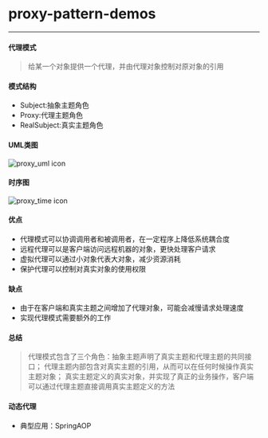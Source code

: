 # proxy-pattern-demos

---

#### 代理模式
> 给某一个对象提供一个代理，并由代理对象控制对原对象的引用

#### 模式结构
- Subject:抽象主题角色
- Proxy:代理主题角色
- RealSubject:真实主题角色

#### UML类图
![proxy_uml icon](https://design-patterns.readthedocs.io/zh_CN/latest/_images/Proxy.jpg)

#### 时序图
![proxy_time icon](https://design-patterns.readthedocs.io/zh_CN/latest/_images/seq_Proxy.jpg)

#### 优点
- 代理模式可以协调调用者和被调用者，在一定程序上降低系统耦合度
- 远程代理可以是客户端访问远程机器的对象，更快处理客户请求
- 虚拟代理可以通过小对象代表大对象，减少资源消耗
- 保护代理可以控制对真实对象的使用权限

#### 缺点
- 由于在客户端和真实主题之间增加了代理对象，可能会减慢请求处理速度
- 实现代理模式需要额外的工作

#### 总结
> 代理模式包含了三个角色：抽象主题声明了真实主题和代理主题的共同接口；
代理主题内部包含对真实主题的引用，从而可以在任何时候操作真实主题对象；
真实主题定义的真实对象，并实现了真正的业务操作，客户端可以通过代理主题直接调用真实主题定义的方法

#### 动态代理
- 典型应用：SpringAOP